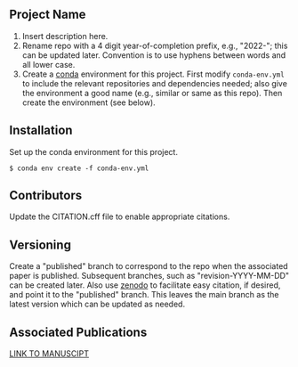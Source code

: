 Project Name
---
1. Insert description here.
2. Rename repo with a 4 digit year-of-completion prefix, e.g., "2022-"; this can be updated later. Convention is to use hyphens between words and all lower case.
3. Create a [conda](https://www.anaconda.com/) environment for this project.  First modify `conda-env.yml` to include the relevant repositories and dependencies needed; also give the environment a good name (e.g., similar or same as this repo). Then create the environment (see below).

Installation
---
Set up the conda environment for this project.
```code
$ conda env create -f conda-env.yml
```

Contributors
---
Update the CITATION.cff file to enable appropriate citations.  

Versioning
---
Create a "published" branch to correspond to the repo when the associated paper is published.  Subsequent branches, such as "revision-YYYY-MM-DD" can be created later.  Also use [zenodo](https://zenodo.org/) to facilitate easy citation, if desired, and point it to the "published" branch.  This leaves the main branch as the latest version which can be updated as needed.

Associated Publications
---
[LINK TO MANUSCIPT]()
